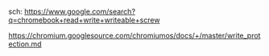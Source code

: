 sch: https://www.google.com/search?q=chromebook+read+write+writeable+screw

https://chromium.googlesource.com/chromiumos/docs/+/master/write_protection.md
